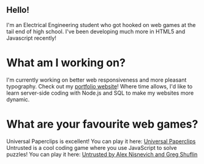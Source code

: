## Hello!
I'm an Electrical Engineering student who got hooked on web games at the tail end of high school. I've been developing much more in HTML5 and Javascript recently!

# What am I working on?
I'm currently working on better web responsiveness and more pleasant typography. Check out my [portfolio website](https://fourwheeldrive.github.io/)!
Where time allows, I'd like to learn server-side coding with Node.js and SQL to make my websites more dynamic.

# What are your favourite web games?
Universal Paperclips is excellent! You can play it here: [Universal Paperclips](https://www.decisionproblem.com/paperclips/index2.html)
Untrusted is a cool coding game where you use JavaScript to solve puzzles! You can play it here: [Untrusted by Alex Nisnevich and Greg Shuflin](http://alexnisnevich.github.io/untrusted/)

<!--
**FourWheelDrive/FourWheelDrive** is a ✨ _special_ ✨ repository because its `README.md` (this file) appears on your GitHub profile.

Here are some ideas to get you started:

- 🔭 I’m currently working on ...
- 🌱 I’m currently learning ...
- 👯 I’m looking to collaborate on ...
- 🤔 I’m looking for help with ...
- 💬 Ask me about ...
- 📫 How to reach me: ...
- 😄 Pronouns: ...
- ⚡ Fun fact: ...
-->
